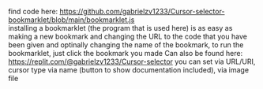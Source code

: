 find code here: https://github.com/gabrielzv1233/Cursor-selector-bookmarklet/blob/main/bookmarklet.js<br>
installing a bookmarklet (the program that is used here) is as easy as making a new bookmark and changing the URL to the code that you have been given and optinally changing the name of the bookmark, to run the bookmarklet, just click the bookmark you made
Can also be found here: https://replit.com/@gabrielzv1233/Cursor-selector
you can set via URL/URI, cursor type via name (button to show documentation included), via image file
